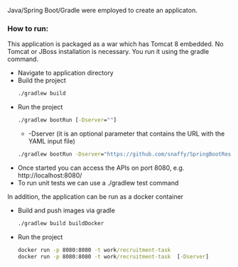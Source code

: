 Java/Spring Boot/Gradle were employed to create an applicaton. 
### How to run:
This application is packaged as a war which has Tomcat 8 embedded. No Tomcat or JBoss installation is necessary. You run it using the gradle command. 
* Navigate to application directory 
* Build the project
   ```cmd
   ./gradlew build
   ```
* Run the project 
   ```cmd
   ./gradlew bootRun [-Dserver=""]
   ```
  * -Dserver (it is an optional parameter that contains the URL with the YAML input file)
   ```cmd
   ./gradlew bootRun -Dserver="https://github.com/snaffy/SpringBootRestApp/blob/master/sensors/sensors.yml" 
   ```
 * Once started you can access the APIs on port 8080, e.g. http://localhost:8080/
 * To run unit tests we can use a ./gradlew test  command
 
In addition, the application can be run as a docker container
* Build and push images via gradle
   ```cmd
   ./gradlew build buildDocker
   ```
* Run the project
   ```cmd
   docker run -p 8080:8080 -t work/recruitment-task 
   docker run -p 8080:8080 -t work/recruitment-task  [-Dserver]
  ```

 
